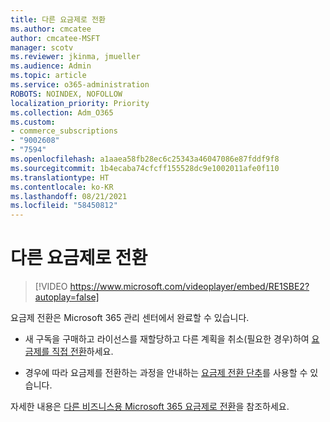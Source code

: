 ```yaml
---
title: 다른 요금제로 전환
ms.author: cmcatee
author: cmcatee-MSFT
manager: scotv
ms.reviewer: jkinma, jmueller
ms.audience: Admin
ms.topic: article
ms.service: o365-administration
ROBOTS: NOINDEX, NOFOLLOW
localization_priority: Priority
ms.collection: Adm_O365
ms.custom:
- commerce_subscriptions
- "9002608"
- "7594"
ms.openlocfilehash: a1aaea58fb28ec6c25343a46047086e87fddf9f8
ms.sourcegitcommit: 1b4ecaba74cfcff155528dc9e1002011afe0f110
ms.translationtype: HT
ms.contentlocale: ko-KR
ms.lasthandoff: 08/21/2021
ms.locfileid: "58450812"
---
```

# <a name="switch-to-a-different-plan"></a>다른 요금제로 전환

> [!VIDEO https://www.microsoft.com/videoplayer/embed/RE1SBE2?autoplay=false]

요금제 전환은 Microsoft 365 관리 센터에서 완료할 수 있습니다.

- 새 구독을 구매하고 라이선스를 재할당하고 다른 계획을 취소(필요한 경우)하여 [요금제를 직접 전환](https://docs.microsoft.com/microsoft-365/commerce/subscriptions/switch-plans-manually)하세요.

- 경우에 따라 요금제를 전환하는 과정을 안내하는 [요금제 전환 단추](https://docs.microsoft.com/microsoft-365/commerce/subscriptions/switch-to-a-different-plan#use-the-switch-plans-button)를 사용할 수 있습니다.

자세한 내용은 [다른 비즈니스용 Microsoft 365 요금제로 전환](https://docs.microsoft.com/microsoft-365/commerce/subscriptions/switch-to-a-different-plan)을 참조하세요.
